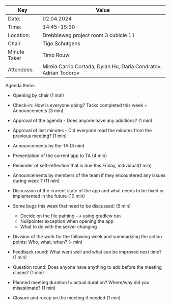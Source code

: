 | Key | Value                                                |
| --- |------------------------------------------------------|
| Date: | 02.04.2024                                           |
| Time: | 14:45-15:30                                          |
| Location: | Drebbleweg project room 3 cubicle 11                 |
| Chair | Tigo Schutgens                                |
| Minute Taker | Timo Rouw                                    |
| Attendees: | Mireia Carrio Cortada, Dylan Hu, Daria Condratov, Adrian Todorov |
Agenda Items:
- Opening by chair (1 min)

- Check-in: How is everyone doing? Tasks completed this week + Announcements (3 min)

- Approval of the agenda - Does anyone have any additions? (1 min)

- Approval of last minutes - Did everyone read the minutes from the previous meeting? (1 min)

- Announcements by the TA (3 min)
    
- Presentation of the current app to TA (4 min)

- Reminder of self-reflection that is due this Friday, individual(1 min)

- Announcements by members of the team if they encountered any issues during week 7 (11 min)

- Discussion of the current state of the app and what needs to be fixed or implemented in the future (10 min)
   
- Some bugs this week that need to be discussed: (5 min)   
    - Decide on the file pathing --> using gradlew run
    - Nullpointer exception when opening the app
    - What to do with the server changing

- Division of the work for the following week and summarizing the action points: Who, what, when? (- min)

- Feedback round: What went well and what can be improved next time? (1 min)

- Question round: Does anyone have anything to add before the meeting closes? (1 min)
- Planned meeting duration != actual duration? Where/why did you misestimate? (1 min)
- Closure and recap on the meeting if needed (1 min)
